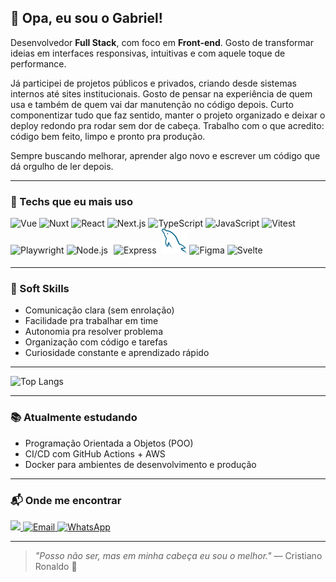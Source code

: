 ## 👋 Opa, eu sou o Gabriel!

Desenvolvedor **Full Stack**, com foco em **Front-end**. Gosto de transformar ideias em interfaces responsivas, intuitivas e com aquele toque de performance.

Já participei de projetos públicos e privados, criando desde sistemas internos até sites institucionais. Gosto de pensar na experiência de quem usa e também de quem vai dar manutenção no código depois. Curto componentizar tudo que faz sentido, manter o projeto organizado e deixar o deploy redondo pra rodar sem dor de cabeça. Trabalho com o que acredito: código bem feito, limpo e pronto pra produção.

Sempre buscando melhorar, aprender algo novo e escrever um código que dá orgulho de ler depois.

---

### 🚀 Techs que eu mais uso

<div align="left"> 
  <img src="https://cdn.jsdelivr.net/gh/devicons/devicon/icons/vuejs/vuejs-original.svg" height="40" alt="Vue" /> 
  <img src="https://cdn.jsdelivr.net/gh/devicons/devicon/icons/nuxtjs/nuxtjs-original.svg" height="40" alt="Nuxt" />
  <img src="https://cdn.jsdelivr.net/gh/devicons/devicon/icons/react/react-original.svg" height="40" alt="React" /> 
  <img src="https://cdn.jsdelivr.net/gh/devicons/devicon/icons/nextjs/nextjs-original.svg" height="40" alt="Next.js" />
  <img src="https://cdn.jsdelivr.net/gh/devicons/devicon/icons/typescript/typescript-original.svg" height="40" alt="TypeScript" /> 
  <img src="https://cdn.jsdelivr.net/gh/devicons/devicon/icons/javascript/javascript-original.svg" height="40" alt="JavaScript" /> 
  <img src="https://vitest.dev/logo-shadow.svg" height="40" alt="Vitest" /> 
  <img src="https://playwright.dev/img/playwright-logo.svg" height="40" alt="Playwright" /> 
  <img src="https://cdn.jsdelivr.net/gh/devicons/devicon/icons/nodejs/nodejs-original.svg" height="40" alt="Node.js" /> 
  <img src="https://cdn.jsdelivr.net/gh/devicons/devicon/icons/express/express-original.svg" height="40" style="background-color: white; padding: 5px; border-radius: 5px;" alt="Express" />
  <img src="https://raw.githubusercontent.com/devicons/devicon/6910f0503efdd315c8f9b858234310c06e04d9c0/icons/mysql/mysql-original.svg" height="40" alt="MySQL" />
  <img src="https://cdn.jsdelivr.net/gh/devicons/devicon/icons/figma/figma-original.svg" height="40" alt="Figma" /> 
  <img src="https://cdn.jsdelivr.net/gh/devicons/devicon/icons/svelte/svelte-original.svg" height="40" alt="Svelte" />
</div>

---

### 🧠 Soft Skills

- Comunicação clara (sem enrolação)
- Facilidade pra trabalhar em time
- Autonomia pra resolver problema
- Organização com código e tarefas
- Curiosidade constante e aprendizado rápido

---

![Top Langs](https://github-readme-stats.vercel.app/api/top-langs/?username=marinhooodev&layout=compact&theme=dracula)

---

### 📚 Atualmente estudando

- Programação Orientada a Objetos (POO)
- CI/CD com GitHub Actions + AWS
- Docker para ambientes de desenvolvimento e produção

---

### 📬 Onde me encontrar

<p align="left">
  <a href="https://www.linkedin.com/in/gabriel-marinho-lima" target="_blank">
    <img src="https://img.shields.io/badge/LinkedIn-0A66C2?style=for-the-badge&logo=linkedin&logoColor=white" />
  </a>
  <a href="mailto:gabriel.anjo722@gmail.com">
    <img src="https://img.shields.io/badge/Email-D14836?style=for-the-badge&logo=gmail&logoColor=white" alt="Email" />
  </a>
  <a href="https://wa.me/5511987108120" target="_blank">
    <img src="https://img.shields.io/badge/WhatsApp-25D366?style=for-the-badge&logo=whatsapp&logoColor=white" alt="WhatsApp" />
  </a>
</p>

---

> _"Posso não ser, mas em minha cabeça eu sou o melhor."_ — Cristiano Ronaldo 🐐
